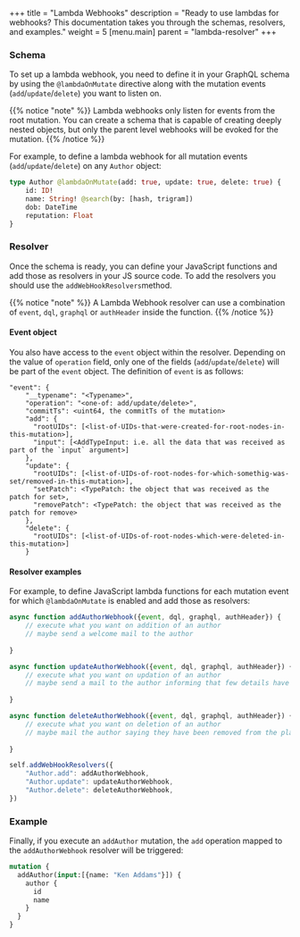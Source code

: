 +++
title = "Lambda Webhooks"
description = "Ready to use lambdas for webhooks? This documentation takes you through the schemas, resolvers, and examples."
weight = 5
[menu.main]
    parent = "lambda-resolver"
+++

### Schema

To set up a lambda webhook, you need to define it in your GraphQL schema by using the `@lambdaOnMutate` directive along with the mutation events (`add`/`update`/`delete`) you want to listen on.

{{% notice "note" %}}
Lambda webhooks only listen for events from the root mutation. You can create a schema that is capable of creating deeply nested objects, but only the parent level webhooks will be evoked for the mutation.
{{% /notice %}}

For example, to define a lambda webhook for all mutation events (`add`/`update`/`delete`) on any `Author` object:

```graphql
type Author @lambdaOnMutate(add: true, update: true, delete: true) {
    id: ID!
    name: String! @search(by: [hash, trigram])
    dob: DateTime
    reputation: Float
}
```

### Resolver

Once the schema is ready, you can define your JavaScript functions and add those as resolvers in your JS source code. 
To add the resolvers you should use the `addWebHookResolvers`method.

{{% notice "note" %}}
A Lambda Webhook resolver can use a combination of `event`, `dql`, `graphql` or `authHeader` inside the function.
{{% /notice %}}

#### Event object

You also have access to the `event` object within the resolver. Depending on the value of `operation` field, only one of the fields (`add`/`update`/`delete`) will be part of the `event` object. The definition of `event` is as follows:

```
"event": {
    "__typename": "<Typename>",
    "operation": "<one-of: add/update/delete>",
    "commitTs": <uint64, the commitTs of the mutation>
    "add": {
      "rootUIDs": [<list-of-UIDs-that-were-created-for-root-nodes-in-this-mutation>],
      "input": [<AddTypeInput: i.e. all the data that was received as part of the `input` argument>]
    },
    "update": {
      "rootUIDs": [<list-of-UIDs-of-root-nodes-for-which-somethig-was-set/removed-in-this-mutation>],
      "setPatch": <TypePatch: the object that was received as the patch for set>,
      "removePatch": <TypePatch: the object that was received as the patch for remove>
    },
    "delete": {
      "rootUIDs": [<list-of-UIDs-of-root-nodes-which-were-deleted-in-this-mutation>]
    }
```

#### Resolver examples

For example, to define JavaScript lambda functions for each mutation event for which `@lambdaOnMutate` is enabled and add those as resolvers:

```javascript
async function addAuthorWebhook({event, dql, graphql, authHeader}) {
    // execute what you want on addition of an author 
    // maybe send a welcome mail to the author
    
}

async function updateAuthorWebhook({event, dql, graphql, authHeader}) {
    // execute what you want on updation of an author
    // maybe send a mail to the author informing that few details have been updated 
    
}

async function deleteAuthorWebhook({event, dql, graphql, authHeader}) {
    // execute what you want on deletion of an author
    // maybe mail the author saying they have been removed from the platform 
    
}

self.addWebHookResolvers({
    "Author.add": addAuthorWebhook,
    "Author.update": updateAuthorWebhook,
    "Author.delete": deleteAuthorWebhook,
})
```

### Example

Finally, if you execute an `addAuthor` mutation, the `add` operation mapped to the `addAuthorWebhook` resolver will be triggered:

```graphql
mutation {
  addAuthor(input:[{name: "Ken Addams"}]) {
    author {
      id
      name
    }
  }
}
```
